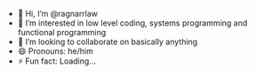 - 👋 Hi, I’m @ragnarrlaw
- 👀 I’m interested in low level coding, systems programming and functional programming
- 💞️ I’m looking to collaborate on basically anything
- 😄 Pronouns: he/him
- ⚡ Fun fact: Loading...

<!---
ragnarrlaw/ragnarrlaw is a ✨ special ✨ repository because its `README.md` (this file) appears on your GitHub profile.
You can click the Preview link to take a look at your changes.
--->
